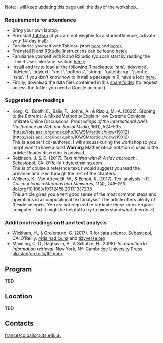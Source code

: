 Note: I will keep updating this page until the day of the workshop...

### Requirements for attendance

* Bring your own laptop;
* Preinstall [Tableau](https://www.tableau.com/academic/students) (if you are not elegible for a student licence, activate your 14-day trial);
* Familiarise yourself with Tableau (start [here](https://www.tableau.com/learn/get-started/creator) and [here](https://youtu.be/jEgVto5QME8));
* Preinstall [R](https://cran.r-project.org/mirrors.html) and [RStudio](https://www.rstudio.com/products/rstudio/#Desktop) (instructions can be found [here](https://rstudio-education.github.io/hopr/starting.html));
* Familiarise yourself with R and RStudio (you can start by reading the 'The R User Interface' section [here](https://rstudio-education.github.io/hopr/basics.html#the-r-user-interface));
* Install and try to load all the following R packages: 'stm', 'tidyverse', 'tidytext', 'tidytext', 'xml2', 'pdftools', 'stringr', 'gutenbergr', 'jsonlite', 'tsne'. If you don't know how to install a package in R, have a look [here](https://rstudio-education.github.io/hopr/packages.html).
* Finally, download the data files contained in this [share folder](https://drive.google.com/drive/folders/10WHZxKpxs43dPQChLnX6KDKJJz9FQukd?usp=sharing) (to request access the folder you need a Google account).

### Suggested pre-readings

* Kong, Q., Booth, E., Bailo, F., Johns, A., & Rizoiu, M.-A. (2022). Slipping to the Extreme: A Mixed Method to Explain How Extreme Opinions Infiltrate Online Discussions. *Proceedings of the International AAAI Conference on Web and Social Media*, 16(1), 524–535. [https://ojs.aaai.org/index.php/ICWSM/article/view/19312](https://ojs.aaai.org/index.php/ICWSM/article/view/19312)  
This is a paper I co-authored. I will discuss during the workshop so you might want to have a look! **Warning** Mathematical notation is used in the article: Reader discretion is advised.
* Robinson, J. S. D. (2017). *Text mining with R: A tidy approach*. Sebastopol, CA: O’Reilly. [tidytextmining.com](https://www.tidytextmining.com/).  
This is of course a reference text. I would suggest you read the prefance and skim through the rest of the chapters.
* Welbers, K., Van Atteveldt, W., & Benoit, K. (2017). Text analysis in R. *Communication Methods and Measures*, 11(4), 245–265. [doi.org/10.1080/19312458.2017.1387238](https://doi.org/10.1080/19312458.2017.1387238)  
This article gives you a vert good sense of the most common steps and operations in a computational text analysis'. The article offers plenty of R code snippets. You are not required to replicate these steps on your computer - but it might be helpful to try to understand what they do :-)

### Additional readings on R and text analysis

* Wickham, H., & Grolemund, G. (2017). R for data science. Sebastopol, CA: O’Reilly. [r4ds.had.co.nz](https://r4ds.had.co.nz/) and [tidyverse.org](https://www.tidyverse.org/)
* Manning, C. D., Raghavan, P., & Schütze, H. (2008). *Introduction to information retrieval*. New York, NY: Cambridge University Press. [nlp.stanford.edu/IR-book](https://nlp.stanford.edu/IR-book/)


## Program

TBD

## Location

TBD

## Contacts

francesco.bailo@uts.edu.au



